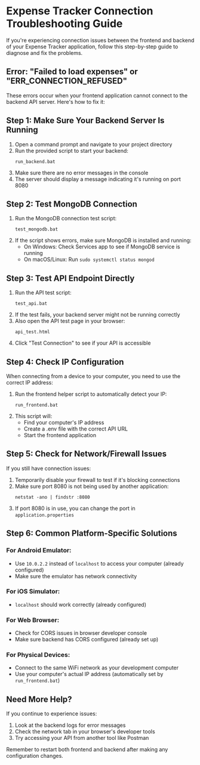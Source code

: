 # Expense Tracker Connection Troubleshooting Guide

If you're experiencing connection issues between the frontend and backend of your Expense Tracker application, follow this step-by-step guide to diagnose and fix the problems.

## Error: "Failed to load expenses" or "ERR_CONNECTION_REFUSED" 

These errors occur when your frontend application cannot connect to the backend API server. Here's how to fix it:

## Step 1: Make Sure Your Backend Server Is Running

1. Open a command prompt and navigate to your project directory
2. Run the provided script to start your backend:
   ```
   run_backend.bat
   ```
3. Make sure there are no error messages in the console
4. The server should display a message indicating it's running on port 8080

## Step 2: Test MongoDB Connection

1. Run the MongoDB connection test script:
   ```
   test_mongodb.bat
   ```
2. If the script shows errors, make sure MongoDB is installed and running:
   - On Windows: Check Services app to see if MongoDB service is running
   - On macOS/Linux: Run `sudo systemctl status mongod`

## Step 3: Test API Endpoint Directly

1. Run the API test script:
   ```
   test_api.bat
   ```
2. If the test fails, your backend server might not be running correctly
3. Also open the API test page in your browser:
   ```
   api_test.html
   ```
4. Click "Test Connection" to see if your API is accessible

## Step 4: Check IP Configuration

When connecting from a device to your computer, you need to use the correct IP address:

1. Run the frontend helper script to automatically detect your IP:
   ```
   run_frontend.bat
   ```
2. This script will:
   - Find your computer's IP address
   - Create a .env file with the correct API URL
   - Start the frontend application

## Step 5: Check for Network/Firewall Issues

If you still have connection issues:

1. Temporarily disable your firewall to test if it's blocking connections
2. Make sure port 8080 is not being used by another application:
   ```
   netstat -ano | findstr :8080
   ```
3. If port 8080 is in use, you can change the port in `application.properties`

## Step 6: Common Platform-Specific Solutions

### For Android Emulator:
- Use `10.0.2.2` instead of `localhost` to access your computer (already configured)
- Make sure the emulator has network connectivity

### For iOS Simulator:
- `localhost` should work correctly (already configured)

### For Web Browser:
- Check for CORS issues in browser developer console
- Make sure backend has CORS configured (already set up)

### For Physical Devices:
- Connect to the same WiFi network as your development computer
- Use your computer's actual IP address (automatically set by `run_frontend.bat`)

## Need More Help?

If you continue to experience issues:
1. Look at the backend logs for error messages
2. Check the network tab in your browser's developer tools
3. Try accessing your API from another tool like Postman

Remember to restart both frontend and backend after making any configuration changes.
